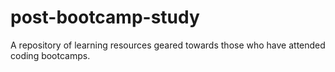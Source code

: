 # post-bootcamp-study
A repository of learning resources geared towards those who have attended coding bootcamps.
